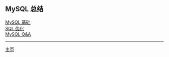 ## MySQL 总结

[MySQL 基础](base/README.md)  
[SQL 优化](optimization/README.md)  
[MySQL Q&A](Q&A/README.md)

---

[主页](../../../../)

